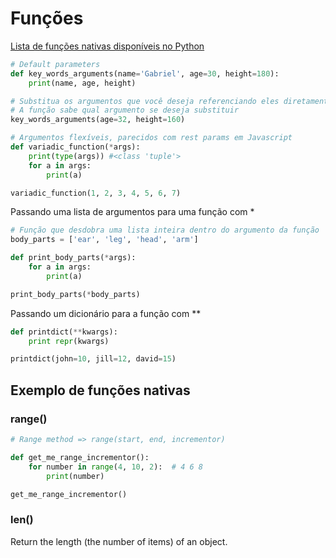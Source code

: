 # Funções

[Lista de funções nativas disponíveis no Python](https://docs.python.org/3.6/library/functions.html)

```python
# Default parameters
def key_words_arguments(name='Gabriel', age=30, height=180):
    print(name, age, height)
```

```python
# Substitua os argumentos que você deseja referenciando eles diretamente
# A função sabe qual argumento se deseja substituir
key_words_arguments(age=32, height=160)
```

```python
# Argumentos flexíveis, parecidos com rest params em Javascript
def variadic_function(*args):
    print(type(args)) #<class 'tuple'>
    for a in args:
        print(a)

variadic_function(1, 2, 3, 4, 5, 6, 7)
```

Passando uma lista de argumentos para uma função com \*

```python
# Função que desdobra uma lista inteira dentro do argumento da função
body_parts = ['ear', 'leg', 'head', 'arm']

def print_body_parts(*args):
    for a in args:
        print(a)

print_body_parts(*body_parts)
```


Passando um dicionário para a função com \*\*
```python
def printdict(**kwargs):
    print repr(kwargs)

printdict(john=10, jill=12, david=15)
```


## Exemplo de funções nativas

### range()

```python
# Range method => range(start, end, incrementor)

def get_me_range_incrementor():
    for number in range(4, 10, 2):  # 4 6 8
        print(number)

get_me_range_incrementor()
```

### len()
Return the length (the number of items) of an object.

